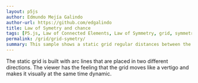 ```yaml
---
layout: p5js
author: Edmundo Mejía Galindo
author-url: https://github.com/edgalindo
title: Law of Symetry and chance
tags: [P5.js, Law of Connected Elements, Law of Symmetry, grid, symmetry]
permalink: /grid/grid-symetry/
summary: This sample shows a static grid regular distances between the arcs.
---
```

The static grid is built with arc lines that are placed in two different directions. The viewer has the feeling that the grid moves like a vertigo and makes it visually at the same time dynamic.
